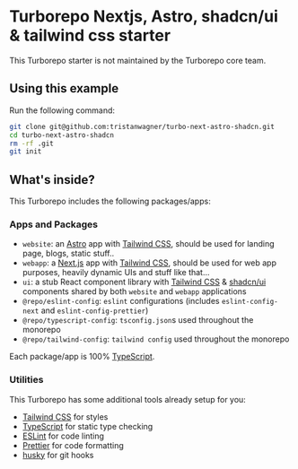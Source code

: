 # Turborepo Nextjs, Astro, shadcn/ui & tailwind css starter

This Turborepo starter is not maintained by the Turborepo core team.

## Using this example

Run the following command:

```sh
git clone git@github.com:tristanwagner/turbo-next-astro-shadcn.git
cd turbo-next-astro-shadcn
rm -rf .git
git init
```

## What's inside?

This Turborepo includes the following packages/apps:

### Apps and Packages

- `website`: an [Astro](https://astro.dev/) app with [Tailwind CSS](https://tailwindcss.com/), should be used for landing page, blogs, static stuff..
- `webapp`: a [Next.js](https://nextjs.org/) app with [Tailwind CSS](https://tailwindcss.com/), should be used for web app purposes, heavily dynamic UIs and stuff like that...
- `ui`: a stub React component library with [Tailwind CSS](https://tailwindcss.com/) & [shadcn/ui](https://ui.shadcn.com/) components shared by both `website` and `webapp` applications
- `@repo/eslint-config`: `eslint` configurations (includes `eslint-config-next` and `eslint-config-prettier`)
- `@repo/typescript-config`: `tsconfig.json`s used throughout the monorepo
- `@repo/tailwind-config`: `tailwind config` used throughout the monorepo

Each package/app is 100% [TypeScript](https://www.typescriptlang.org/).

### Utilities

This Turborepo has some additional tools already setup for you:

- [Tailwind CSS](https://tailwindcss.com/) for styles
- [TypeScript](https://www.typescriptlang.org/) for static type checking
- [ESLint](https://eslint.org/) for code linting
- [Prettier](https://prettier.io) for code formatting
- [husky](https://typicode.github.io/husky/) for git hooks
